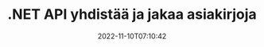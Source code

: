 ---
############################# Static ############################
layout: "product"
date: 2022-11-10T07:10:42
draft: false

product: "Merger"
product_tag: "merger"
platform: ".NET"
platform_tag: "net"

############################# Head ############################
head_title: "C# .NET Document Merging API | Yhdistä ja jaa PDF Word Excel EPUB"
head_description: "C# .NET-dokumenttien yhdistämissovellusliittymä yhdistää, jakaa, vaihtaa tai poistaa asiakirjasivuja PDF-, Microsoft Word-, Excel-, esityksistä, Visiosta ja kuvamuodoista."

############################# Header ############################
title: ".NET API yhdistää ja jakaa asiakirjoja"
description: "API yhdistää, jakaa, vaihtaa, leikata tai poistaa asiakirjoja, dioja ja kaavioita .NET-sovelluksissa."
button:
    enable: true

############################# SubMenu ############################
submenu:
    enable: true
    
    left:
        img_alt: "GroupDocs.Merger for .NET"
        image: "https://www.groupdocs.cloud/templates/groupdocs/images/product-logos/groupdocs-merger-net.png"
        product: "GroupDocs.Merger"
        platform: ".NET"

    middle:
        button:
            # button loop
            - link: "#overview"
              text: "Yleiskatsaus"

            # button loop
            - link: "#features"
              text: "ominaisuudet"

            # button loop
            - link: "#support"
              text: "Tuki"

            # button loop
            - link: "https://products.groupdocs.app/merger"
              text: "Live-demo"

            # button loop
            - link: "https://purchase.groupdocs.com/pricing/merger/net"
              text: "Hinnoittelu"

    right:
        link_download: "https://downloads.groupdocs.com/merger"
        link_learn: "https://docs.groupdocs.com/merger/net/"
        link_buy: "https://purchase.groupdocs.com"

############################# Overview ############################
overview:
    enable: true
    content: |
      GroupDocs.Merger for .NET, auttaa sinua kehittämään nopeasti huippuluokan yrityssovelluksia C#-, ASP.NET- ja muissa .NET-tekniikoissa. Vain muutama koodirivi mahdollistaa .NET-sovellusten yhdistämisen, jakamisen, järjestämisen, vaihtamisen, leikkaamisen ja poistamisen yhden sivun tai asiakirjan sivujen, diojen, kuvien tai kaavioiden kokoelman. Suorita nämä toiminnot suojatuille tiedostoille asettamalla tai poistamalla tunnettujen ja tuntemattomien tiedostomuotojen salasanasuojaus.  

      Käyttämällä GroupDocs.Merger for .NET -palvelua voit suorittaa yhdistämisen; jakaminen ja muut asiaan liittyvät toiminnot yksittäisille asiakirjoille sekä asiakirjoille. Ompele ohjelmallisesti kaikkien suosittujen tiedostomuotojen tiedostoja, kuten Microsoft Word, Excel, PowerPoint, Visio, OpenDocument, PDF, XPS, TXT, CSV, eBook ja kuvatiedostomuodot.
    tabs:
      enable: true
      
      ## TAB ONE ##
      tab_one:
        description: |
          Seuraavassa on katsaus GroupDocs.Merger for .NET:iin:
      
        left:
          enable: true
          icon: "fab fa-html5"
          title: "Asiakirjatoiminnot"
          content: |
            * Muuta sivujärjestystä
            * Poista tai poista sivuja
            * Jaa tai riko asiakirja
            * Vaihda tai sekoita mitä tahansa kahta sivua
            * Leikkaa yksi tai useampi sivu
            * Yhdistä useita asiakirjoja
        
        right:
          enable: true
          icon: "fab fa-html5"
          title: "Turvatoimet"
          content: |
            * Aseta asiakirjan suojaus
            * Tarkista asiakirjan suojaustila
            * Aseta asiakirjan salasana
            * Päivitä asiakirjan salasana
            * Poista asiakirjan salasana
      
      ## TAB TWO ##
      tab_two:
        description: |
          GroupDocs.Merger for .NET tukee seuraavien [asiakirjatiedostomuotojen](https://docs.groupdocs.com/merger/net/supported-document-formats/):

        left:
          enable: true
          table:
            # table loop
            - title: "Microsoft Office"
              content: |
                * **Sana:** DOC, DOCX, DOCM, DOT, DOTX, DOTM, RTF, TXT
                * **Excel:** XLS, XLSX, XLSM, XLSB, XLTM, XLT, XLTM, XLTX, XLAM, SXC, SpreadsheetML
                * **PowerPoint:** PPT, PPTX, PPS, PPSX, PPSM, POT, POTM, POTX, PPTM
                * **OneNote:** YKSI

        right:
          enable: true
          table:
            # table loop
            - title: "OpenDocument ja muut muodot"
              content: |
                * **OpenDocument-muodot**: ODT, OTT, ODP, OTP, ODS
                * **Kiinteä asettelu**: PDF, XPS
                * **Kuvat**: BMP, PNG, TIFF
                * **Web**: HTML, MHT, MHTML
                * **Teksti**: TXT, CSV, TSV
                * **LaTex**: TEX
                * **E-kirja**: EPUB

      ## TAB THREE ##
      tab_three:
        description: |
          GroupDocs.Merger for .NET tukee seuraavia käyttöjärjestelmiä, kehyksiä ja paketinhallintaohjelmia:
        
        left:
          enable: true
          table:
            # table loop
            - icon: "fab fa-windows"
              title: "Käyttöjärjestelmät"
              content: |
                * Windowsin työpöytä
                * Windows Server
                * Windows Azure
                * Linux

            # table loop
            - icon: "fas fa-code"
              title: "Tuetut puitteet"
              content: |
                * .NET Framework 2.0 tai uudempi
                * Mono Framework 1.2 tai uudempi
                * .NET Standard 2.0
                * .NET Core 2.0

        right:
          enable: true
          table:
            # table loop
            - icon: "fas fa-box"
              title: "Paketinhallinta"
              content: |
                * NuGet

            # table loop
            - icon: "fas fa-tools"
              title: "Kehitysympäristöt"
              content: |
                * Microsoft Visual Studio
                * Xamarin.Android
                * Xamarin.IOS
                * Xamarin.Mac
                * MonoDevelop

############################# Features ############################
features:
    enable: true
    title: "GroupDocs.Merger .NET-ominaisuuksille"

    feature:
      # feature loop
      - icon: "fas fa-copy"
        content: "Yhdistä ja yhdistä useita sivuja, dioja ja kaavioita yhdeksi asiakirjaksi"
       
      # feature loop
      - icon: "fas fa-eye"
        content: "Jaa ja hajota suuret asiakirjat useiksi pienemmiksi tiedostoiksi"

      # feature loop
      - icon: "fas fa-bolt"
        content: "Järjestä uudelleen, sekoita ja järjestä sivuja, dioja tai kaavioita uudelleen"
      
      # feature loop
      - icon: "fas fa-file-powerpoint"
        content: "Vaihda ja vaihda kaksi sivua, diaa tai kaaviota keskenään asiakirjassa"

      # feature loop
      - icon: "fas fa-code"
        content: "Leikkaa asiakirjaa poistamalla tiettyjä sivuja, dioja tai kaavioita"

      # feature loop
      - icon: "fas fa-cloud"
        content: "Poista yksittäinen tai kokoelma sivuja, dioja tai kaavioita"

      # feature loop
      - icon: "fas fa-remove-format"
        content: "Ompele yhteen suuri määrä asiakirjoja erissä"

      # feature loop
      - icon: "fas fa-comment-slash"
        content: "Tarkista ohjelmallisesti, onko asiakirja suojattu salasanalla"

      # feature loop
      - icon: "fas fa-location-arrow"
        content: "Aseta, nollaa ja poista tunnettujen ja tuntemattomien asiakirjamuotojen salasana"

      # feature loop
      - icon: "fas fa-border-all"
        content: "Hae luettelo tuetuista tiedostomuodoista – Split and Join Text (ERR) -lokitiedostomuoto"

      # feature loop
      - icon: "fas fa-wrench"
        content: "Kierrä sivuja ja muuta sivun suuntaa tunnetuissa ja tuntemattomissa muodoissa"

      # feature loop
      - icon: "fas fa-columns"
        content: "Yhdistä useita eri muotoisia tiedostoja DOC-, DOCX- ja XPS-muotoihin"

      # feature loop
      - icon: "fas fa-file-word"
        content: "Suurten tekstitiedostojen jakaminen rivinumeroilla"

      # feature loop
      - icon: "fas fa-envelope"
        content: "Hanki kuvaesitykset asiakirjan sivuista ja kaavioperhemuodoista"

      # feature loop
      - icon: "fas fa-print"
        content: "Yhdistä kuvat taustaväreillä tyhjää mustaa kuvatilaa varten"

      # feature loop
      - icon: "fas fa-file-archive"
        content: "Yhdistä erityyppiset asiakirjat (DOC, XLS, PPT jne.) yhdeksi PDF-tiedostoksi"

      # feature loop
      - icon: "fas fa-lock"
        content: "Tuo OLE-objekteja helposti Microsoft Word-, Excel-, esitys- ja OpenDocument-tiedostotyyppeihin"

      # feature loop
      - icon: "fas fa-file-code"
        content: "Lisää muita asiakirjoja kaaviosivulle OLE-objektien kautta"

    more_feature:
      # more_feature_loop
      - title: "Poista halutut sivut asiakirjoista"
        content: |
          GroupDocs.Merger for .NET API auttaa sinua poistamaan ei-toivotut sivut asiakirjasta.
      
      # more_feature_loop
      - title: "Käytä muunnosa renderoidussa lähdössä"
        content: "Voit tehdä erilaisia ​​muunnoksia renderoidulle tulosteasiakirjalle käyttämällä GroupDocs.Merger for .NET API -sovellusliittymää. Nämä muunnosvaihtoehdot antavat sinun hallita tapaa, jolla esität renderoidun tulosteen näyttöä varten. Käytettävissä olevat muunnokset ovat sivun kiertovaihtoehto, sivujen uudelleenjärjestelyvaihtoehto ja tekstin vesileiman käyttö."

      # more_feature_loop
      - title: "Tarkista Tuntemattoman asiakirjamuodon salasana"
        content: "GroupDocs.Merger for .NET API:n avulla voit tarkistaa sellaisen asiakirjan salasanan, jonka muotoa ei tunneta."

############################# Support ############################
support:
    enable: true

############################# Solutions ############################
solutions:
    enable: true
    title: "GroupDocs.Merger tarjoaa asiakirjojen yhdistämisen sovellusliittymiä muihin suosittuihin kehitysympäristöihin"

    solution:
        # solution loop
        - img_alt: "GroupDocs.Merger Javalle"
          image: "https://www.groupdocs.cloud/templates/groupdocs/images/product-logos/groupdocs-merger-java.png"
          product: "GroupDocs.Merger"
          platform: "Java"
          link: "/merger/java/"

############################# Back to top ###############################
back_to_top:
  enable: true
---